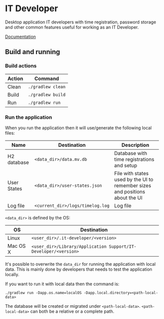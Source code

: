 # IT Developer

Desktop application IT developers with time registration, password storage and other common features useful for 
working as an IT Developer. 

[Documentation](doc/README.md)

## Build and running

### Build actions

| Action | Command |
| ------ | ------- |
| Clean  | `./gradlew clean` |
| Build  | `./gradlew build` |
| Run    | `./gradlew run`   |

### Run the application

When you run the application then it will use/generate the following local files:

| Name | Destination | Description |
| ---- | ----------- | ----------- |
| H2 database | `<data_dir>/data.mv.db` | Database with time registrations and setup |
| User States | `<data_dir>/user-states.json` | File with states used by the UI to remember sizes and positions about the UI |
| Log file | `<current_dir>/logs/timelog.log` | Log file |

`<data_dir>` is defined by the OS:

| OS       | Destination |
| -------- | ----------- |
| Linux    | `<user_dir>/.it-developer/<version>` |
| Mac OS X | `<user_dir>/Library/Application Support/IT-Developer/<version>` |

It's possible to overwrite the `data_dir` for running the application with local data. This is mainly done by developers
that needs to test the application locally.

If you want to run it with local data then the command is:
```
./gradlew run -Dapp.os.name=localOS -Dapp.local.directory=<path-local-data>
```
The database will be created or migrated under `<path-local-data>`. `<path-local-data>` can both be a relative or a 
complete path.
